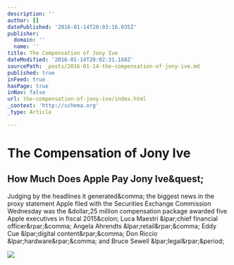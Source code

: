 ```yaml
---
description: ''
author: []
datePublished: '2016-01-14T20:03:16.035Z'
publisher:
  domain: ''
  name: ''
title: The Compensation of Jony Ive
dateModified: '2016-01-14T20:02:31.168Z'
sourcePath: _posts/2016-01-14-the-compensation-of-jony-ive.md
published: true
inFeed: true
hasPage: true
inNav: false
url: the-compensation-of-jony-ive/index.html
_context: 'http://schema.org'
_type: Article

---
```

# The Compensation of Jony Ive

<article style=""><h1>How Much Does Apple Pay Jony Ive&amp;quest;</h1><p>Judging by the headlines it generated&amp;comma; the biggest news in the proxy statement Apple filed with the Securities Exchange Commission Wednesday was the &amp;dollar;25 million compensation package awarded five Apple executives in fiscal 2015&amp;colon; Luca Maestri &amp;lpar;chief financial officer&amp;rpar;&amp;comma; Angela Ahrendts &amp;lpar;retail&amp;rpar;&amp;comma; Eddy Cue &amp;lpar;digital content&amp;rpar;&amp;comma; Don Riccio &amp;lpar;hardware&amp;rpar;&amp;comma; and Bruce Sewell &amp;lpar;legal&amp;rpar;&amp;period;</p><img src="https://fortunedotcom.files.wordpress.com/2015/02/456953482.jpg?quality=80&amp;w=1024" /></article>